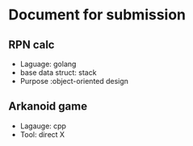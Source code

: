 # Document for submission

## RPN calc
  - Laguage: golang <br>
  - base data struct: stack <br>
  - Purpose :object-oriented design <br>
## Arkanoid game
  - Lagauge: cpp<br>
  - Tool: direct X<br>
